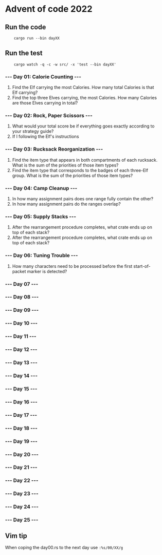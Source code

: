 # Advent of code 2022

## Run the code
```bach
    cargo run --bin dayXX
```

## Run the test
```bach
    cargo watch -q -c -w src/ -x 'test --bin dayXX'
```

### --- Day 01: Calorie Counting ---
1. Find the Elf carrying the most Calories. How many total Calories is that Elf carrying?
2. Find the top three Elves carrying, the most Calories. How many Calories are those Elves carrying in total?

### --- Day 02: Rock, Paper Scissors ---
1. What would your total score be if everything goes exactly according to your strategy guide?
2. If I following the Elf's instructions

### --- Day 03: Rucksack Reorganization ---
1. Find the item type that appears in both compartments of each rucksack. What is the sum of the priorities of those item types?
2. Find the item type that corresponds to the badges of each three-Elf group. What is the sum of the priorities of those item types?

### --- Day 04: Camp Cleanup ---
1. In how many assignment pairs does one range fully contain the other?
2. In how many assignment pairs do the ranges overlap?

### --- Day 05: Supply Stacks ---
1. After the rearrangement procedure completes, what crate ends up on top of each stack?
2. After the rearrangement procedure completes, what crate ends up on top of each stack?

### --- Day 06: Tuning Trouble ---
1. How many characters need to be processed before the first start-of-packet marker is detected?

### --- Day 07 ---

### --- Day 08 ---

### --- Day 09 ---

### --- Day 10 ---

### --- Day 11 ---

### --- Day 12 ---

### --- Day 13 ---

### --- Day 14 ---

### --- Day 15 ---

### --- Day 16 ---

### --- Day 17 ---

### --- Day 18 ---

### --- Day 19 ---

### --- Day 20 ---

### --- Day 21 ---

### --- Day 22 ---

### --- Day 23 ---

### --- Day 24 ---

### --- Day 25 ---

## Vim tip

When coping the day00.rs to the next day use ```:%s/00/XX/g```
